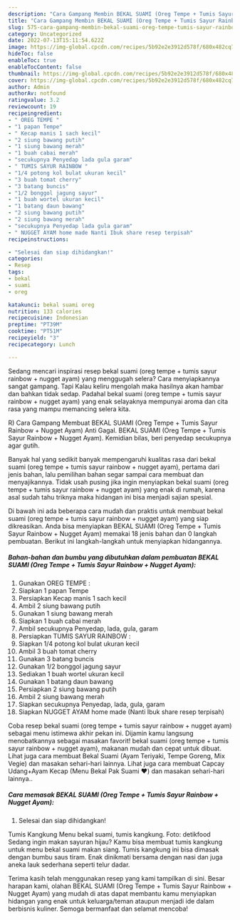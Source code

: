 ```yaml
---
description: "Cara Gampang Membin BEKAL SUAMI (Oreg Tempe + Tumis Sayur Rainbow + Nugget Ayam) yang Enak"
title: "Cara Gampang Membin BEKAL SUAMI (Oreg Tempe + Tumis Sayur Rainbow + Nugget Ayam) yang Enak"
slug: 575-cara-gampang-membin-bekal-suami-oreg-tempe-tumis-sayur-rainbow-nugget-ayam-yang-enak
category: Uncategorized
date: 2022-07-13T15:11:54.622Z
image: https://img-global.cpcdn.com/recipes/5b92e2e3912d578f/680x482cq70/bekal-suami-oreg-tempe-tumis-sayur-rainbow-nugget-ayam-foto-resep-utama.jpg
hideToc: false
enableToc: true
enableTocContent: false
thumbnail: https://img-global.cpcdn.com/recipes/5b92e2e3912d578f/680x482cq70/bekal-suami-oreg-tempe-tumis-sayur-rainbow-nugget-ayam-foto-resep-utama.jpg
cover: https://img-global.cpcdn.com/recipes/5b92e2e3912d578f/680x482cq70/bekal-suami-oreg-tempe-tumis-sayur-rainbow-nugget-ayam-foto-resep-utama.jpg
author: Admin
authorAv: notfound
ratingvalue: 3.2
reviewcount: 19
recipeingredient:
- " OREG TEMPE "
- "1 papan Tempe"
- " Kecap manis 1 sach kecil"
- "2 siung bawang putih"
- "1 siung bawang merah"
- "1 buah cabai merah"
- "secukupnya Penyedap lada gula garam"
- " TUMIS SAYUR RAINBOW "
- "1/4 potong kol bulat ukuran kecil"
- "3 buah tomat cherry"
- "3 batang buncis"
- "1/2 bonggol jagung sayur"
- "1 buah wortel ukuran kecil"
- "1 batang daun bawang"
- "2 siung bawang putih"
- "2 siung bawang merah"
- "secukupnya Penyedap lada gula garam"
- " NUGGET AYAM home made Nanti Ibuk share resep terpisah"
recipeinstructions:

- "Selesai dan siap dihidangkan!"
categories:
- Resep
tags:
- bekal
- suami
- oreg

katakunci: bekal suami oreg 
nutrition: 133 calories
recipecuisine: Indonesian
preptime: "PT39M"
cooktime: "PT51M"
recipeyield: "3"
recipecategory: Lunch

---
```



Sedang mencari inspirasi resep bekal suami (oreg tempe + tumis sayur rainbow + nugget ayam) yang menggugah selera? Cara menyiapkannya sangat gampang. Tapi Kalau keliru mengolah maka hasilnya akan hambar dan bahkan tidak sedap. Padahal bekal suami (oreg tempe + tumis sayur rainbow + nugget ayam) yang enak selayaknya mempunyai aroma dan cita rasa yang mampu memancing selera kita.


R) Cara Gampang Membuat BEKAL SUAMI (Oreg Tempe + Tumis Sayur Rainbow + Nugget Ayam) Anti Gagal. BEKAL SUAMI (Oreg Tempe + Tumis Sayur Rainbow + Nugget Ayam). Kemidian bilas, beri penyedap secukupnya agar gutih.

Banyak hal yang sedikit banyak mempengaruhi kualitas rasa dari bekal suami (oreg tempe + tumis sayur rainbow + nugget ayam), pertama dari jenis bahan, lalu pemilihan bahan segar sampai cara membuat dan menyajikannya. Tidak usah pusing jika ingin menyiapkan bekal suami (oreg tempe + tumis sayur rainbow + nugget ayam) yang enak di rumah, karena asal sudah tahu triknya maka hidangan ini bisa menjadi sajian spesial.


Di bawah ini ada beberapa cara mudah dan praktis untuk membuat bekal suami (oreg tempe + tumis sayur rainbow + nugget ayam) yang siap dikreasikan. Anda bisa menyiapkan BEKAL SUAMI (Oreg Tempe + Tumis Sayur Rainbow + Nugget Ayam) memakai 18 jenis bahan dan 0 langkah pembuatan. Berikut ini langkah-langkah untuk menyiapkan hidangannya.

<!--inarticleads1-->

##### Bahan-bahan dan bumbu yang dibutuhkan dalam pembuatan BEKAL SUAMI (Oreg Tempe + Tumis Sayur Rainbow + Nugget Ayam):

1. Gunakan  OREG TEMPE :
1. Siapkan 1 papan Tempe
1. Persiapkan  Kecap manis 1 sach kecil
1. Ambil 2 siung bawang putih
1. Gunakan 1 siung bawang merah
1. Siapkan 1 buah cabai merah
1. Ambil secukupnya Penyedap, lada, gula, garam
1. Persiapkan  TUMIS SAYUR RAINBOW :
1. Siapkan 1/4 potong kol bulat ukuran kecil
1. Ambil 3 buah tomat cherry
1. Gunakan 3 batang buncis
1. Gunakan 1/2 bonggol jagung sayur
1. Sediakan 1 buah wortel ukuran kecil
1. Gunakan 1 batang daun bawang
1. Persiapkan 2 siung bawang putih
1. Ambil 2 siung bawang merah
1. Siapkan secukupnya Penyedap, lada, gula, garam
1. Siapkan  NUGGET AYAM home made (Nanti Ibuk share resep terpisah)


Coba resep bekal suami (oreg tempe + tumis sayur rainbow + nugget ayam) sebagai menu istimewa akhir pekan ini. Dijamin kamu langsung menobatkannya sebagai masakan favorit! bekal suami (oreg tempe + tumis sayur rainbow + nugget ayam), makanan mudah dan cepat untuk dibuat. Lihat juga cara membuat Bekal Suami (Ayam Teriyaki, Tempe Goreng, Mix Vegie) dan masakan sehari-hari lainnya. Lihat juga cara membuat Capcay Udang+Ayam Kecap (Menu Bekal Pak Suami ♥️) dan masakan sehari-hari lainnya.. 

<!--inarticleads2-->

##### Cara memasak BEKAL SUAMI (Oreg Tempe + Tumis Sayur Rainbow + Nugget Ayam):


1. Selesai dan siap dihidangkan!

Tumis Kangkung Menu bekal suami, tumis kangkung. Foto: detikfood Sedang ingin makan sayuran hijau? Kamu bisa membuat tumis kangkung untuk menu bekal suami makan siang. Tumis kangkung ini bisa dimasak dengan bumbu saus tiram. Enak dinikmati bersama dengan nasi dan juga aneka lauk sederhana seperti telur dadar. 

Terima kasih telah menggunakan resep yang kami tampilkan di sini. Besar harapan kami, olahan BEKAL SUAMI (Oreg Tempe + Tumis Sayur Rainbow + Nugget Ayam) yang mudah di atas dapat membantu kamu menyiapkan hidangan yang enak untuk keluarga/teman ataupun menjadi ide dalam berbisnis kuliner. Semoga bermanfaat dan selamat mencoba!
